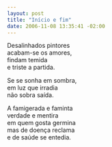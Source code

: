 ```yaml
--- 
layout: post
title: "Início e fim"
date: 2006-11-08 13:35:41 -02:00
---
```


Desalinhados pintores  
acabam-se os amores,  
findam temida  
e triste a partida.  
  
Se se sonha em sombra,  
em luz que irradia  
não sobra saída.  
  
A famigerada e faminta  
verdade e mentira  
em quem gosta germina  
mas de doença reclama  
e de saúde se entedia.  
